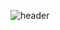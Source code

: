 ![header](https://capsule-render.vercel.app/api?type=blur&height=300&color=gradient&customColorList=19&text=Hi!%20I'm%20abluehour&fontColor=A2ADD0&fontAlignY=50&descAlignY=65&fontSize=60)
